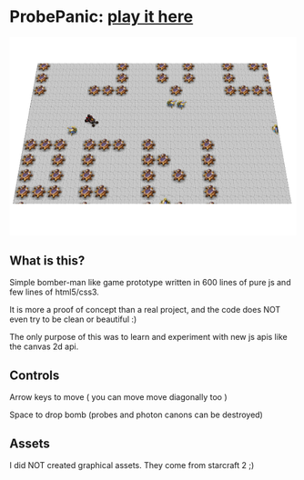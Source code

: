 ProbePanic: [play it here](http://dchapkine.github.com/probepanic)
=================================================================



![Screenshot](https://github.com/dchapkine/probepanic/raw/master/img/screenshot.png "Screenshot")



What is this?
-------------

Simple bomber-man like game prototype written in 600 lines of pure js and few lines of html5/css3.


It is more a proof of concept than a real project, and the code does NOT even try to be clean or beautiful :)


The only purpose of this was to learn and experiment with new js apis like the canvas 2d api.



Controls
-------

Arrow keys to move ( you can move move diagonally too )

Space to drop bomb (probes and photon canons can be destroyed)


Assets
------

I did NOT created graphical assets. They come from starcraft 2 ;)
